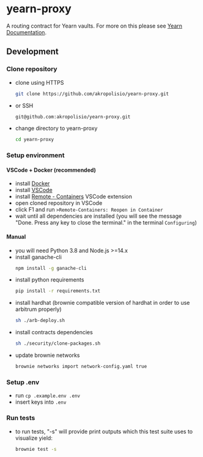 # yearn-proxy

A routing contract for Yearn vaults.
For more on this please see [Yearn Documentation](https://docs.yearn.finance/partners/integration_guide#delegated-deposit).

## Development

### Clone repository

- clone using HTTPS
  ```bash
  git clone https://github.com/akropolisio/yearn-proxy.git
  ```
- or SSH
  ```bash
  git@github.com:akropolisio/yearn-proxy.git
  ```
- change directory to yearn-proxy
  ```bash
  cd yearn-proxy
  ```

### Setup environment

#### VSCode + Docker (recommended)

- install [Docker](https://docs.docker.com/get-docker/)
- install [VSCode](https://code.visualstudio.com/)
- install [Remote - Containers](https://marketplace.visualstudio.com/items?itemName=ms-vscode-remote.remote-containers) VSCode extension
- open cloned repository in VSCode
- click F1 and run `>Remote-Containers: Reopen in Container`
- wait until all dependencies are installed (you will see the message "Done. Press any key to close the terminal." in the terminal `Configuring`)

#### Manual

- you will need Python 3.8 and Node.js >=14.x
- install ganache-cli
  ```bash
  npm install -g ganache-cli
  ```
- install python requirements
  ```bash
  pip install -r requirements.txt
  ```
- install hardhat (brownie compatible version of hardhat in order to use arbitrum properly)
  ```bash
  sh ./arb-deploy.sh
  ```
- install contracts dependencies
  ```bash
  sh ./security/clone-packages.sh
  ```
- update brownie networks
  ```bash
  brownie networks import network-config.yaml true
  ```

### Setup .env

- run `cp .example.env .env`
- insert keys into `.env`

### Run tests

- to run tests, "-s" will provide print outputs which this test suite uses to visualize yield:
  ```bash
  brownie test -s
  ```
